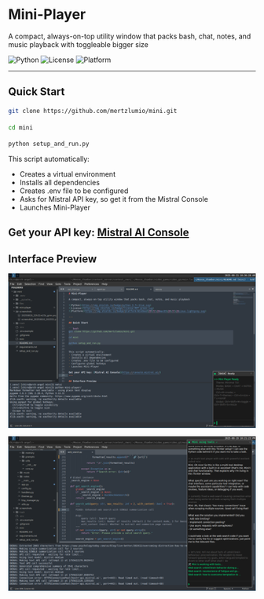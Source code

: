 # Mini-Player

A compact, always-on-top utility window that packs bash, chat, notes, and music playback with toggleable bigger size

![Python](https://img.shields.io/badge/python-3.7+-blue.svg)
![License](https://img.shields.io/badge/license-MIT-green.svg)
![Platform](https://img.shields.io/badge/platform-Windows%20%7C%20macOS%20%7C%20Linux-lightgrey.svg)

---

## Quick Start

```bash
git clone https://github.com/mertzlumio/mini.git

cd mini

python setup_and_run.py
```

This script automatically:
- Creates a virtual environment
- Installs all dependencies
- Creates .env file to be configured
- Asks for Mistral API key, so get it from the Mistral Console
- Launches Mini-Player

Get your API key: [Mistral AI Console](https://console.mistral.ai/)
---

## Interface Preview

![Mini-Player Console Interface](/screenshots/20250821_10h36m29s_grim.png)

![Mini-Player Console Interface](/screenshots/20250819_22h21m23s_grim.png)
